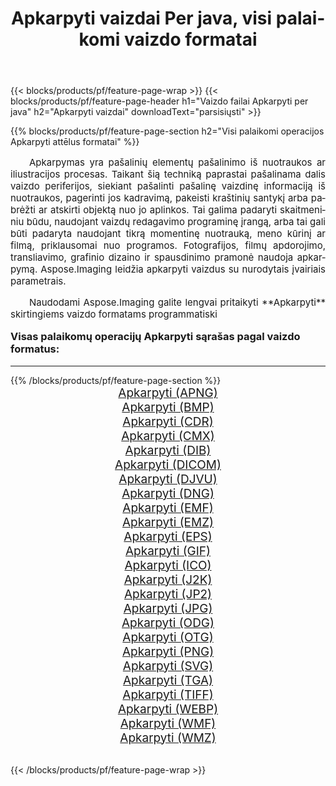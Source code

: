 ﻿---
title: Apkarpyti vaizdai Per java, visi palaikomi vaizdo formatai 
weight: 3920
url: /lt/java/crop/ 
lang: lt
langdirlevel: 2
locales: zh-hans,ja,it,ru,de,es,fr,nl,id,lt,pl,pt,vi,tr,ko,zh-hant,ar,hi,th,sv,cs,uk,he
description: Naudodami Aspose.Imaging galite lengvai sukurti Apkarpyti vaizdus per java
---

{{< blocks/products/pf/feature-page-wrap >}}
{{< blocks/products/pf/feature-page-header h1="Vaizdo failai Apkarpyti per java" h2="Apkarpyti vaizdai" downloadText="parsisiųsti" >}}


{{% blocks/products/pf/feature-page-section  h2="Visi palaikomi operacijos Apkarpyti attēlus formatai" %}}
<p align="justify" style="text-indent:2em;font-size:15px;">
Apkarpymas yra pašalinių elementų pašalinimo iš nuotraukos ar iliustracijos procesas. Taikant šią techniką paprastai pašalinama dalis vaizdo periferijos, siekiant pašalinti pašalinę vaizdinę informaciją iš nuotraukos, pagerinti jos kadravimą, pakeisti kraštinių santykį arba pabrėžti ar atskirti objektą nuo jo aplinkos. Tai galima padaryti skaitmeniniu būdu, naudojant vaizdų redagavimo programinę įrangą, arba tai gali būti padaryta naudojant tikrą momentinę nuotrauką, meno kūrinį ar filmą, priklausomai nuo programos. Fotografijos, filmų apdorojimo, transliavimo, grafinio dizaino ir spausdinimo pramonė naudoja apkarpymą. Aspose.Imaging leidžia apkarpyti vaizdus su nurodytais įvairiais parametrais.
</p>
<p align="justify" style="text-indent:2em;font-size:15px;">
Naudodami Aspose.Imaging galite lengvai pritaikyti **Apkarpyti** skirtingiems vaizdo formatams programmatiski
</p>
<h3 style="margin-top:16px;">
Visas palaikomų operacijų Apkarpyti sąrašas pagal vaizdo formatus:
</h3>
<hr/>
{{% /blocks/products/pf/feature-page-section %}}
<div class="container-fluid productfamilypage bg-gray">
    <div class="convertypes bg-gray agp-content section">
        <div class="container">
		<div class="row other-converters" style="gap: 10px;font-size: 19px;text-align:center;">
		    <div class='col-md-3 other-converter remove-lp remove-rp'><a href="/imaging/lt/java/crop/apng/" style="padding:15px;">Apkarpyti (APNG)</a></div><div class='col-md-3 other-converter remove-lp remove-rp'><a href="/imaging/lt/java/crop/bmp/" style="padding:15px;">Apkarpyti (BMP)</a></div><div class='col-md-3 other-converter remove-lp remove-rp'><a href="/imaging/lt/java/crop/cdr/" style="padding:15px;">Apkarpyti (CDR)</a></div><div class='col-md-3 other-converter remove-lp remove-rp'><a href="/imaging/lt/java/crop/cmx/" style="padding:15px;">Apkarpyti (CMX)</a></div><div class='col-md-3 other-converter remove-lp remove-rp'><a href="/imaging/lt/java/crop/dib/" style="padding:15px;">Apkarpyti (DIB)</a></div><div class='col-md-3 other-converter remove-lp remove-rp'><a href="/imaging/lt/java/crop/dicom/" style="padding:15px;">Apkarpyti (DICOM)</a></div><div class='col-md-3 other-converter remove-lp remove-rp'><a href="/imaging/lt/java/crop/djvu/" style="padding:15px;">Apkarpyti (DJVU)</a></div><div class='col-md-3 other-converter remove-lp remove-rp'><a href="/imaging/lt/java/crop/dng/" style="padding:15px;">Apkarpyti (DNG)</a></div><div class='col-md-3 other-converter remove-lp remove-rp'><a href="/imaging/lt/java/crop/emf/" style="padding:15px;">Apkarpyti (EMF)</a></div><div class='col-md-3 other-converter remove-lp remove-rp'><a href="/imaging/lt/java/crop/emz/" style="padding:15px;">Apkarpyti (EMZ)</a></div><div class='col-md-3 other-converter remove-lp remove-rp'><a href="/imaging/lt/java/crop/eps/" style="padding:15px;">Apkarpyti (EPS)</a></div><div class='col-md-3 other-converter remove-lp remove-rp'><a href="/imaging/lt/java/crop/gif/" style="padding:15px;">Apkarpyti (GIF)</a></div><div class='col-md-3 other-converter remove-lp remove-rp'><a href="/imaging/lt/java/crop/ico/" style="padding:15px;">Apkarpyti (ICO)</a></div><div class='col-md-3 other-converter remove-lp remove-rp'><a href="/imaging/lt/java/crop/j2k/" style="padding:15px;">Apkarpyti (J2K)</a></div><div class='col-md-3 other-converter remove-lp remove-rp'><a href="/imaging/lt/java/crop/jp2/" style="padding:15px;">Apkarpyti (JP2)</a></div><div class='col-md-3 other-converter remove-lp remove-rp'><a href="/imaging/lt/java/crop/jpg/" style="padding:15px;">Apkarpyti (JPG)</a></div><div class='col-md-3 other-converter remove-lp remove-rp'><a href="/imaging/lt/java/crop/odg/" style="padding:15px;">Apkarpyti (ODG)</a></div><div class='col-md-3 other-converter remove-lp remove-rp'><a href="/imaging/lt/java/crop/otg/" style="padding:15px;">Apkarpyti (OTG)</a></div><div class='col-md-3 other-converter remove-lp remove-rp'><a href="/imaging/lt/java/crop/png/" style="padding:15px;">Apkarpyti (PNG)</a></div><div class='col-md-3 other-converter remove-lp remove-rp'><a href="/imaging/lt/java/crop/svg/" style="padding:15px;">Apkarpyti (SVG)</a></div><div class='col-md-3 other-converter remove-lp remove-rp'><a href="/imaging/lt/java/crop/tga/" style="padding:15px;">Apkarpyti (TGA)</a></div><div class='col-md-3 other-converter remove-lp remove-rp'><a href="/imaging/lt/java/crop/tiff/" style="padding:15px;">Apkarpyti (TIFF)</a></div><div class='col-md-3 other-converter remove-lp remove-rp'><a href="/imaging/lt/java/crop/webp/" style="padding:15px;">Apkarpyti (WEBP)</a></div><div class='col-md-3 other-converter remove-lp remove-rp'><a href="/imaging/lt/java/crop/wmf/" style="padding:15px;">Apkarpyti (WMF)</a></div><div class='col-md-3 other-converter remove-lp remove-rp'><a href="/imaging/lt/java/crop/wmz/" style="padding:15px;">Apkarpyti (WMZ)</a></div>
                </div>
        </div>
    </div>
</div>
<br/>

{{< /blocks/products/pf/feature-page-wrap >}}
